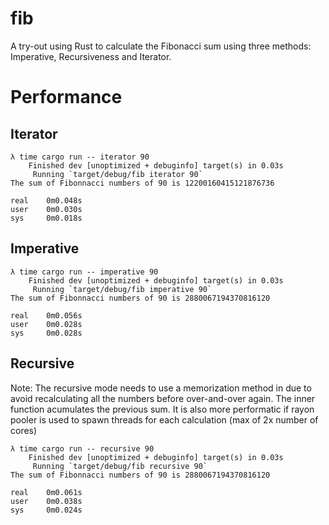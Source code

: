# fib

A try-out using Rust to calculate the Fibonacci sum using three methods: Imperative, Recursiveness and Iterator.

# Performance

## Iterator

```shell
λ time cargo run -- iterator 90
    Finished dev [unoptimized + debuginfo] target(s) in 0.03s
     Running `target/debug/fib iterator 90`
The sum of Fibonnacci numbers of 90 is 12200160415121876736

real    0m0.048s
user    0m0.030s
sys     0m0.018s
```

## Imperative

```shell
λ time cargo run -- imperative 90
    Finished dev [unoptimized + debuginfo] target(s) in 0.03s
     Running `target/debug/fib imperative 90`
The sum of Fibonnacci numbers of 90 is 2880067194370816120

real    0m0.056s
user    0m0.028s
sys     0m0.028s
```

## Recursive

Note: The recursive mode needs to use a memorization method in due to avoid recalculating all the numbers before over-and-over again. The inner function acumulates the previous sum. It is also more performatic if rayon pooler is used to spawn threads for each calculation (max of 2x number of cores)

```shell
λ time cargo run -- recursive 90
    Finished dev [unoptimized + debuginfo] target(s) in 0.03s
     Running `target/debug/fib recursive 90`
The sum of Fibonnacci numbers of 90 is 2880067194370816120

real    0m0.061s
user    0m0.038s
sys     0m0.024s
```